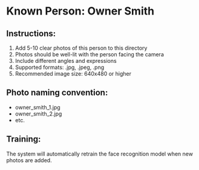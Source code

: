 
# Known Person: Owner Smith

## Instructions:
1. Add 5-10 clear photos of this person to this directory
2. Photos should be well-lit with the person facing the camera
3. Include different angles and expressions
4. Supported formats: .jpg, .jpeg, .png
5. Recommended image size: 640x480 or higher

## Photo naming convention:
- owner_smith_1.jpg
- owner_smith_2.jpg
- etc.

## Training:
The system will automatically retrain the face recognition model when new photos are added.

